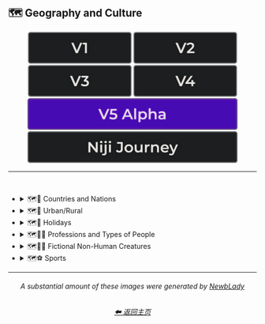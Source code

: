 <h2>🗺 Geography and Culture</h2>

<div align="center">

[<img src="/Images/Repo_Parts/Buttons/Version_Buttons/button_version_V1_inactive.webp?raw=true" alt="MidJourney V1" height="64" />](/Pages/MJ_V1/Style_Pages/Sphere/Geography_and_Culture.md)
[<img src="/Images/Repo_Parts/Buttons/Version_Buttons/button_version_V2_inactive.webp?raw=true" alt="MidJourney V2" height="64" />](/Pages/MJ_V2/Style_Pages/Sphere/Geography_and_Culture.md)
[<img src="/Images/Repo_Parts/Buttons/Version_Buttons/button_version_V3_inactive.webp?raw=true" alt="MidJourney V3" height="64" />](/Pages/MJ_V3/Style_Pages/Just_The_Style/Geography_and_Culture.md)
[<img src="/Images/Repo_Parts/Buttons/Version_Buttons/button_version_V4_inactive.webp?raw=true" alt="MidJourney V4" height="64" />](/Pages/MJ_V4/Style_Pages/Just_The_Style/Geography_and_Culture.md)
<br>
[<img src="/Images/Repo_Parts/Buttons/Version_Buttons/button_version_V5_Alpha_active_half.webp?raw=true" alt="MidJourney V5" height="64" />](/Pages/MJ_V5/Style_Pages/Just_The_Style/Geography_and_Culture.md)
[<img src="/Images/Repo_Parts/Buttons/Version_Buttons/button_version_niji_inactive_half.webp?raw=true" alt="Niji Journey" height="64" />](/Pages/Niji_Journey/Style_Pages/Geography_and_Culture.md)

</div>

<hr>
<br>


- <details><summary>🗺🎌 Countries and Nations</summary><p><div align="center">

	| Country | Nation |
	| :-: | :-: |
	| <img src="/Images/MJ_V5/V5_Alpha_1/Midjourney_Styles/Country.webp?raw=true" width="256" /> | <img src="/Images/MJ_V5/V5_Alpha_1/Midjourney_Styles/Nation.webp?raw=true" width="256" /> |
	
	<br>

	| American-Style | American Realism |
	| :-: | :-: |
	| <img src="/Images/MJ_V5/V5_Alpha_1/Midjourney_Styles/American-Style.webp?raw=true" width="256" /> | <img src="/Images/MJ_V5/V5_Alpha_1/Midjourney_Styles/American_Realism.webp?raw=true" width="256" /> |

	<br>

	| Canadian-Style | Canadian Realism |
	| :-: | :-: |
	| <img src="/Images/MJ_V5/V5_Alpha_1/Midjourney_Styles/Canadian-Style.webp?raw=true" width="256" /> | <img src="/Images/MJ_V5/V5_Alpha_1/Midjourney_Styles/Canadian_Realism.webp?raw=true" width="256" /> |

	<br>

	| Europunk |
	| :-: |
	| <img src="/Images/MJ_V5/V5_Alpha_1/Midjourney_Styles/Europunk.webp?raw=true" width="256" /> |

	<br>

	| Brazilian-Style | Brazilian Realism |
	| :-: | :-: |
	| <img src="/Images/MJ_V5/V5_Alpha_1/Midjourney_Styles/Brazilian-Style.webp?raw=true" width="256" /> | <img src="/Images/MJ_V5/V5_Alpha_1/Midjourney_Styles/Brazilian_Realism.webp?raw=true" width="256" /> |

	<br>

	| Incan | Tiwanaku |
	| :-: | :-: |
	| <img src="/Images/MJ_V5/V5_Alpha_1/Midjourney_Styles/Incan.webp?raw=true" width="256" /> | <img src="/Images/MJ_V5/V5_Alpha_1/Midjourney_Styles/Tiwanaku.webp?raw=true" width="256" /> |
	
	<br>

	| Mexican-Style | Mexican Realism |
	| :-: | :-: |
	| <img src="/Images/MJ_V5/V5_Alpha_1/Midjourney_Styles/Mexican-Style.webp?raw=true" width="256" /> | <img src="/Images/MJ_V5/V5_Alpha_1/Midjourney_Styles/Mexican_Realism.webp?raw=true" width="256" /> |

	<br>

	| African-Style | African Realism |
	| :-: | :-: |
	| <img src="/Images/MJ_V5/V5_Alpha_1/Midjourney_Styles/African-Style.webp?raw=true" width="256" /> | <img src="/Images/MJ_V5/V5_Alpha_1/Midjourney_Styles/African_Realism.webp?raw=true" width="256" /> |

	<br>

	| Mali | Benin |
	| :-: | :-: |
	| <img src="/Images/MJ_V5/V5_Alpha_1/Midjourney_Styles/Mali.webp?raw=true" width="256" /> | <img src="/Images/MJ_V5/V5_Alpha_1/Midjourney_Styles/Benin.webp?raw=true" width="256" /> |
	
	<br>

	| Australian-Style | Australian Realism |
	| :-: | :-: |
	| <img src="/Images/MJ_V5/V5_Alpha_1/Midjourney_Styles/Australian-Style.webp?raw=true" width="256" /> | <img src="/Images/MJ_V5/V5_Alpha_1/Midjourney_Styles/Australian_Realism.webp?raw=true" width="256" /> |

	<br>

	| Spanish-Style | Spanish Realism |
	| :-: | :-: |
	| <img src="/Images/MJ_V5/V5_Alpha_1/Midjourney_Styles/Spanish-Style.webp?raw=true" width="256" /> | <img src="/Images/MJ_V5/V5_Alpha_1/Midjourney_Styles/Spanish_Realism.webp?raw=true" width="256" /> |

	<br>

	| French-Style | French Realism |
	| :-: | :-: |
	| <img src="/Images/MJ_V5/V5_Alpha_1/Midjourney_Styles/French-Style.webp?raw=true" width="256" /> | <img src="/Images/MJ_V5/V5_Alpha_1/Midjourney_Styles/French_Realism.webp?raw=true" width="256" /> |

	<br>

	| Italian-Style | Italian Realism |
	| :-: | :-: |
	| <img src="/Images/MJ_V5/V5_Alpha_1/Midjourney_Styles/Italian-Style.webp?raw=true" width="256" /> | <img src="/Images/MJ_V5/V5_Alpha_1/Midjourney_Styles/Italian_Realism.webp?raw=true" width="256" /> |

	<br>

	| Turkish-Style | Turkish Realism |
	| :-: | :-: |
	| <img src="/Images/MJ_V5/V5_Alpha_1/Midjourney_Styles/Turkish-Style.webp?raw=true" width="256" /> | <img src="/Images/MJ_V5/V5_Alpha_1/Midjourney_Styles/Turkish_Realism.webp?raw=true" width="256" /> |

	<br>

	| British-Style | British Realism |
	| :-: | :-: |
	| <img src="/Images/MJ_V5/V5_Alpha_1/Midjourney_Styles/British-Style.webp?raw=true" width="256" /> | <img src="/Images/MJ_V5/V5_Alpha_1/Midjourney_Styles/British_Realism.webp?raw=true" width="256" /> |

	<br>

	| German-Style | German Realism | German Romanticism |
	| :-: | :-: | :-: |
	| <img src="/Images/MJ_V5/V5_Alpha_1/Midjourney_Styles/German-Style.webp?raw=true" width="256" /> | <img src="/Images/MJ_V5/V5_Alpha_1/Midjourney_Styles/German_Realism.webp?raw=true" width="256" /> | <img src="/Images/MJ_V5/V5_Alpha_1/Midjourney_Styles/German_Romanticism.webp?raw=true" width="256" /> |

	<br>

	| Greek-Style | Greek Realism | Greek Icon |
	| :-: | :-: | :-: |
	| <img src="/Images/MJ_V5/V5_Alpha_1/Midjourney_Styles/Greek-Style.webp?raw=true" width="256" /> | <img src="/Images/MJ_V5/V5_Alpha_1/Midjourney_Styles/Greek_Realism.webp?raw=true" width="256" /> | <img src="/Images/MJ_V5/V5_Alpha_1/Midjourney_Styles/Greek_Icon.webp?raw=true" width="256" /> |

	<br>

	| Greek God | Greek Goddess |
	| :-: | :-: |
	| <img src="/Images/MJ_V5/V5_Alpha_1/Midjourney_Styles/Greek_God.webp?raw=true" width="256" /> | <img src="/Images/MJ_V5/V5_Alpha_1/Midjourney_Styles/Greek_Goddess.webp?raw=true" width="256" /> |
	
	<br>

	| Polish-Style | Polish Realism |
	| :-: | :-: |
	| <img src="/Images/MJ_V5/V5_Alpha_1/Midjourney_Styles/Polish-Style.webp?raw=true" width="256" /> | <img src="/Images/MJ_V5/V5_Alpha_1/Midjourney_Styles/Polish_Realism.webp?raw=true" width="256" /> |

	<br>

	| Hungarian-Style | Hungarian Realism |
	| :-: | :-: |
	| <img src="/Images/MJ_V5/V5_Alpha_1/Midjourney_Styles/Hungarian-Style.webp?raw=true" width="256" /> | <img src="/Images/MJ_V5/V5_Alpha_1/Midjourney_Styles/Hungarian_Realism.webp?raw=true" width="256" /> |

	<br>

	| Swiss-Style | Swiss Realism |
	| :-: | :-: |
	| <img src="/Images/MJ_V5/V5_Alpha_1/Midjourney_Styles/Swiss-Style.webp?raw=true" width="256" /> | <img src="/Images/MJ_V5/V5_Alpha_1/Midjourney_Styles/Swiss_Realism.webp?raw=true" width="256" /> |

	<br>

	| Swedish-Style | Swedish Realism |
	| :-: | :-: |
	| <img src="/Images/MJ_V5/V5_Alpha_1/Midjourney_Styles/Swedish-Style.webp?raw=true" width="256" /> | <img src="/Images/MJ_V5/V5_Alpha_1/Midjourney_Styles/Swedish_Realism.webp?raw=true" width="256" /> |

	<br>

	| Irish-Style | Irish Realism |
	| :-: | :-: |
	| <img src="/Images/MJ_V5/V5_Alpha_1/Midjourney_Styles/Irish-Style.webp?raw=true" width="256" /> | <img src="/Images/MJ_V5/V5_Alpha_1/Midjourney_Styles/Irish_Realism.webp?raw=true" width="256" /> |

	<br>

	| Roman-Style | Roman Realism | Roman Icon |
	| :-: | :-: | :-: |
	| <img src="/Images/MJ_V5/V5_Alpha_1/Midjourney_Styles/Roman-Style.webp?raw=true" width="256" /> | <img src="/Images/MJ_V5/V5_Alpha_1/Midjourney_Styles/Roman_Realism.webp?raw=true" width="256" /> | <img src="/Images/MJ_V5/V5_Alpha_1/Midjourney_Styles/Roman_Icon.webp?raw=true" width="256" /> |

	<br>

	| Roman Mythology | Roman God | Roman Goddess |
	| :-: | :-: | :-: |
	| <img src="/Images/MJ_V5/V5_Alpha_1/Midjourney_Styles/Roman_Mythology.webp?raw=true" width="256" /> | <img src="/Images/MJ_V5/V5_Alpha_1/Midjourney_Styles/Roman_God.webp?raw=true" width="256" /> | <img src="/Images/MJ_V5/V5_Alpha_1/Midjourney_Styles/Roman_Goddess.webp?raw=true" width="256" /> |
	
	<br>

	| Dominican-Style | Dominican Realism |
	| :-: | :-: |
	| <img src="/Images/MJ_V5/V5_Alpha_1/Midjourney_Styles/Dominican-Style.webp?raw=true" width="256" /> | <img src="/Images/MJ_V5/V5_Alpha_1/Midjourney_Styles/Dominican_Realism.webp?raw=true" width="256" /> |

	<br>

	| Chinese-Style | Chinese Realism |
	| :-: | :-: |
	| <img src="/Images/MJ_V5/V5_Alpha_1/Midjourney_Styles/Chinese-Style.webp?raw=true" width="256" /> | <img src="/Images/MJ_V5/V5_Alpha_1/Midjourney_Styles/Chinese_Realism.webp?raw=true" width="256" /> |

	<br>
	
	| Tang Dynasty | Timurid |
	| :-: | :-: |
	| <img src="/Images/MJ_V5/V5_Alpha_1/Midjourney_Styles/Tang_Dynasty.webp?raw=true" width="256" /> | <img src="/Images/MJ_V5/V5_Alpha_1/Midjourney_Styles/Timurid.webp?raw=true" width="256" /> |

	<br>

	| Japanese | Taisho Period |
	| :-: | :-: |
	| <img src="/Images/MJ_V5/V5_Alpha_1/Midjourney_Styles/Japanese.webp?raw=true" width="256" /> | <img src="/Images/MJ_V5/V5_Alpha_1/Midjourney_Styles/Taisho_Period.webp?raw=true" width="256" /> |

	<br>

	| Japanese-Style | Japanese Realism | Japonism |
	| :-: | :-: | :-: |
	| <img src="/Images/MJ_V5/V5_Alpha_1/Midjourney_Styles/Japanese-Style.webp?raw=true" width="256" /> | <img src="/Images/MJ_V5/V5_Alpha_1/Midjourney_Styles/Japanese_Realism.webp?raw=true" width="256" /> | <img src="/Images/MJ_V5/V5_Alpha_1/Midjourney_Styles/Japonism.webp?raw=true" width="256" /> |

	<br>

	| Ukrainian-Style | Ukrainian Realism |
	| :-: | :-: |
	| <img src="/Images/MJ_V5/V5_Alpha_1/Midjourney_Styles/Ukrainian-Style.webp?raw=true" width="256" /> | <img src="/Images/MJ_V5/V5_Alpha_1/Midjourney_Styles/Ukrainian_Realism.webp?raw=true" width="256" /> |

	<br>

	| Indonesian-Style | Indonesian Realism |
	| :-: | :-: |
	| <img src="/Images/MJ_V5/V5_Alpha_1/Midjourney_Styles/Indonesian-Style.webp?raw=true" width="256" /> | <img src="/Images/MJ_V5/V5_Alpha_1/Midjourney_Styles/Indonesian_Realism.webp?raw=true" width="256" /> |

	<br>

	| Balinese | Tibetan | Khmer |
	| :-: | :-: | :-: |
	| <img src="/Images/MJ_V5/V5_Alpha_1/Midjourney_Styles/Balinese.webp?raw=true" width="256" /> | <img src="/Images/MJ_V5/V5_Alpha_1/Midjourney_Styles/Tibetan.webp?raw=true" width="256" /> | <img src="/Images/MJ_V5/V5_Alpha_1/Midjourney_Styles/Khmer.webp?raw=true" width="256" /> |
	
	<br>
	
	| Thai | Bagan |
	| :-: | :-: |
	| <img src="/Images/MJ_V5/V5_Alpha_1/Midjourney_Styles/Thai.webp?raw=true" width="256" /> | <img src="/Images/MJ_V5/V5_Alpha_1/Midjourney_Styles/Bagan.webp?raw=true" width="256" /> |
	
	<br>

	| Indian-Style | Indian Realism |
	| :-: | :-: |
	| <img src="/Images/MJ_V5/V5_Alpha_1/Midjourney_Styles/Indian-Style.webp?raw=true" width="256" /> | <img src="/Images/MJ_V5/V5_Alpha_1/Midjourney_Styles/Indian_Realism.webp?raw=true" width="256" /> |

	<br>

	| Bavarian |
	| :-: |
	| <img src="/Images/MJ_V5/V5_Alpha_1/Midjourney_Styles/Bavarian.webp?raw=true" width="256" /> |
	
	<br>
	
	| Minoan | Cycladic |
	| :-: | :-: |
	| <img src="/Images/MJ_V5/V5_Alpha_1/Midjourney_Styles/Minoan.webp?raw=true" width="256" /> | <img src="/Images/MJ_V5/V5_Alpha_1/Midjourney_Styles/Cycladic.webp?raw=true" width="256" /> |
	
	<br>
	
	| Puebloan | Armenian |
	| :-: | :-: |
	| <img src="/Images/MJ_V5/V5_Alpha_1/Midjourney_Styles/Puebloan.webp?raw=true" width="256" /> | <img src="/Images/MJ_V5/V5_Alpha_1/Midjourney_Styles/Armenian.webp?raw=true" width="256" /> |
	
	<br>

	| Russian-Style | Russian Realism |
	| :-: | :-: |
	| <img src="/Images/MJ_V5/V5_Alpha_1/Midjourney_Styles/Russian-Style.webp?raw=true" width="256" /> | <img src="/Images/MJ_V5/V5_Alpha_1/Midjourney_Styles/Russian_Realism.webp?raw=true" width="256" /> |

	<br>

	| Propaganda | American Propaganda | Soviet Propaganda |
	| :-: | :-: | :-: |
	| <img src="/Images/MJ_V5/V5_Alpha_1/Midjourney_Styles/Propaganda.webp?raw=true" width="256" /> | <img src="/Images/MJ_V5/V5_Alpha_1/Midjourney_Styles/American_Propaganda.webp?raw=true" width="256" /> | <img src="/Images/MJ_V5/V5_Alpha_1/Midjourney_Styles/Soviet_Propaganda.webp?raw=true" width="256" /> |

	<br>

	| Arabic | Caribbean | Mayan |
	| :-: | :-: | :-: |
	| <img src="/Images/MJ_V5/V5_Alpha_1/Midjourney_Styles/Arabic.webp?raw=true" width="256" /> | <img src="/Images/MJ_V5/V5_Alpha_1/Midjourney_Styles/Caribbean.webp?raw=true" width="256" /> | <img src="/Images/MJ_V5/V5_Alpha_1/Midjourney_Styles/Mayan.webp?raw=true" width="256" /> |

	<br>

	| Egyptian Art | Socialist Realism |
	| :-: | :-: |
	| <img src="/Images/MJ_V5/V5_Alpha_1/Midjourney_Styles/Egyptian_Art.webp?raw=true" width="256" /> | <img src="/Images/MJ_V5/V5_Alpha_1/Midjourney_Styles/Socialist_Realism.webp?raw=true" width="256" /> |

	<br>

	| Nordic Mythology |
	| :-: |
	| <img src="/Images/MJ_V5/V5_Alpha_1/Midjourney_Styles/Nordic_Mythology.webp?raw=true" width="256" /> |

	<br>
	
	| Victorian |
	| :-: |
	| <img src="/Images/MJ_V5/V5_Alpha_1/Midjourney_Styles/Victorian.webp?raw=true" width="256" /> |

	<br>

	| Byzantine | Byzantine Icon |
	| :-: | :-: |
	| <img src="/Images/MJ_V5/V5_Alpha_1/Midjourney_Styles/Byzantine.webp?raw=true" width="256" /> | <img src="/Images/MJ_V5/V5_Alpha_1/Midjourney_Styles/Byzantine_Icon.webp?raw=true" width="256" /> |

	<br>

	| Christian Icon |
	| :-: |
	| <img src="/Images/MJ_V5/V5_Alpha_1/Midjourney_Styles/Christian_Icon.webp?raw=true" width="256" /> |
	
  </div></p></details>


- <details><summary>🗺🌾 Urban/Rural</summary><p><div align="center">

  	| Urban | Urbancore | Urban Exploration |
	| :-: | :-: | :-: |
	| <img src="/Images/MJ_V5/V5_Alpha_1/Midjourney_Styles/Urban.webp?raw=true" width="256" /> | <img src="/Images/MJ_V5/V5_Alpha_1/Midjourney_Styles/Urbancore.webp?raw=true" width="256" /> | <img src="/Images/MJ_V5/V5_Alpha_1/Midjourney_Styles/Urban_Exploration.webp?raw=true" width="256" /> |
	
	<br>

	| Rural | Ruralcore |
	| :-: | :-: |
	| <img src="/Images/MJ_V5/V5_Alpha_1/Midjourney_Styles/Rural.webp?raw=true" width="256" /> | <img src="/Images/MJ_V5/V5_Alpha_1/Midjourney_Styles/Ruralcore.webp?raw=true" width="256" /> |

	<br>

    | Adventurecore | Hikecore | Prairiecore |
	| :-: | :-: | :-: |
	| <img src="/Images/MJ_V5/V5_Alpha_1/Midjourney_Styles/Adventurecore.webp?raw=true" width="256" /> | <img src="/Images/MJ_V5/V5_Alpha_1/Midjourney_Styles/Hikecore.webp?raw=true" width="256" /> | <img src="/Images/MJ_V5/V5_Alpha_1/Midjourney_Styles/Prairiecore.webp?raw=true" width="256" /> |

	<br>

	| Farmcore | Countrycore | Villagecore |
	| :-: | :-: | :-: |
	| <img src="/Images/MJ_V5/V5_Alpha_1/Midjourney_Styles/Farmcore.webp?raw=true" width="256" /> | <img src="/Images/MJ_V5/V5_Alpha_1/Midjourney_Styles/Countrycore.webp?raw=true" width="256" /> | <img src="/Images/MJ_V5/V5_Alpha_1/Midjourney_Styles/Villagecore.webp?raw=true" width="256" /> |

	<br>
	
	| Tavernwave | Cabincore | Cottagecore |
	| :-: | :-: | :-: |
	| <img src="/Images/MJ_V5/V5_Alpha_1/Midjourney_Styles/Tavernwave.webp?raw=true" width="256" /> | <img src="/Images/MJ_V5/V5_Alpha_1/Midjourney_Styles/Cabincore.webp?raw=true" width="256" /> | <img src="/Images/MJ_V5/V5_Alpha_1/Midjourney_Styles/Cottagecore.webp?raw=true" width="256" /> |

	<br>
	
	| Hermitpunk |
	| :-: |
	| <img src="/Images/MJ_V5/V5_Alpha_1/Midjourney_Styles/Hermitpunk.webp?raw=true" width="256" /> |

  </div></p></details>


- <details><summary>🗺🎄 Holidays</summary><p><div align="center">

	| Holiday |
	| :-: |
	| <img src="/Images/MJ_V5/V5_Alpha_1/Midjourney_Styles/Holiday.webp?raw=true" width="256" /> |
	
	<br>

	| Christmas | Santa | Elf |
	| :-: | :-: | :-: |
	| <img src="/Images/MJ_V5/V5_Alpha_1/Midjourney_Styles/Christmas.webp?raw=true" width="256" /> | <img src="/Images/MJ_V5/V5_Alpha_1/Midjourney_Styles/Santa.webp?raw=true" width="256" /> | <img src="/Images/MJ_V5/V5_Alpha_1/Midjourney_Styles/Elf.webp?raw=true" width="256" /> |

	<br>

	| Halloween |
	| :-: |
	| <img src="/Images/MJ_V5/V5_Alpha_1/Midjourney_Styles/Halloween.webp?raw=true" width="256" /> |

  </div></p></details>


- <details><summary>🗺🐱‍👤 Professions and Types of People</summary><p><div align="center">

    | Boss | Master |
    | :-: | :-: |
    | <img src="/Images/MJ_V5/V5_Alpha_1/Midjourney_Styles/Boss.webp?raw=true" width="256" /> | <img src="/Images/MJ_V5/V5_Alpha_1/Midjourney_Styles/Master.webp?raw=true" width="256" /> |

	<br>

    | Police |
    | :-: |
    | <img src="/Images/MJ_V5/V5_Alpha_1/Midjourney_Styles/Police.webp?raw=true" width="256" /> |

	<br>

	| Warrior | Samurai | Samurai Warrior |
	| :-: | :-: | :-: |
    | <img src="/Images/MJ_V5/V5_Alpha_1/Midjourney_Styles/Warrior.webp?raw=true" width="256" /> | <img src="/Images/MJ_V5/V5_Alpha_1/Midjourney_Styles/Samurai.webp?raw=true" width="256" /> | <img src="/Images/MJ_V5/V5_Alpha_1/Midjourney_Styles/Samurai_Warrior.webp?raw=true" width="256" /> |

	<br>
	
	| Artist | Bard | Cleric |
	| :-: | :-: | :-: |
	| <img src="/Images/MJ_V5/V5_Alpha_1/Midjourney_Styles/Artist.webp?raw=true" width="256" /> | <img src="/Images/MJ_V5/V5_Alpha_1/Midjourney_Styles/Bard.webp?raw=true" width="256" /> | <img src="/Images/MJ_V5/V5_Alpha_1/Midjourney_Styles/Cleric.webp?raw=true" width="256" /> |

	<br>

	| Clownpunk | Clowncore |
	| :-: | :-: |
	| <img src="/Images/MJ_V5/V5_Alpha_1/Midjourney_Styles/Clownpunk.webp?raw=true" width="256" /> | <img src="/Images/MJ_V5/V5_Alpha_1/Midjourney_Styles/Clowncore.webp?raw=true" width="256" /> |

	<br>

    | Viking | Pilgrim |
    | :-: | :-: |
    | <img src="/Images/MJ_V5/V5_Alpha_1/Midjourney_Styles/Viking.webp?raw=true" width="256" /> | <img src="/Images/MJ_V5/V5_Alpha_1/Midjourney_Styles/Pilgrim.webp?raw=true" width="256" /> |

	<br>

	| Quarterback |
	| :-: |
	| <img src="/Images/MJ_V5/V5_Alpha_1/Midjourney_Styles/Quarterback.webp?raw=true" width="256" /> |
	
	<br>

	| Catholicpunk |
	| :-: |
	| <img src="/Images/MJ_V5/V5_Alpha_1/Midjourney_Styles/Catholicpunk.webp?raw=true" width="256" /> |

	<br>

	| Poetcore | Scoutcore |
	| :-: | :-: |
	| <img src="/Images/MJ_V5/V5_Alpha_1/Midjourney_Styles/Poetcore.webp?raw=true" width="256" /> | <img src="/Images/MJ_V5/V5_Alpha_1/Midjourney_Styles/Scoutcore.webp?raw=true" width="256" /> |

	<br>

	| Kingcore | Princecore | Princesscore |
	| :-: | :-: | :-: |
	| <img src="/Images/MJ_V5/V5_Alpha_1/Midjourney_Styles/Kingcore.webp?raw=true" width="256" /> | <img src="/Images/MJ_V5/V5_Alpha_1/Midjourney_Styles/Princecore.webp?raw=true" width="256" /> | <img src="/Images/MJ_V5/V5_Alpha_1/Midjourney_Styles/Princesscore.webp?raw=true" width="256" /> |

	<br>

	| Royalcore | Knightcore |
	| :-: | :-: |
	| <img src="/Images/MJ_V5/V5_Alpha_1/Midjourney_Styles/Royalcore.webp?raw=true" width="256" /> | <img src="/Images/MJ_V5/V5_Alpha_1/Midjourney_Styles/Knightcore.webp?raw=true" width="256" /> |

	<br>

	| Roguecore | Villaincore |
	| :-: | :-: |
	| <img src="/Images/MJ_V5/V5_Alpha_1/Midjourney_Styles/Roguecore.webp?raw=true" width="256" /> | <img src="/Images/MJ_V5/V5_Alpha_1/Midjourney_Styles/Villaincore.webp?raw=true" width="256" /> |

	<br>
	
	| Kidcore | Tweencore | Grandparentcore |
	| :-: | :-: | :-: |
	| <img src="/Images/MJ_V5/V5_Alpha_1/Midjourney_Styles/Kidcore.webp?raw=true" width="256" /> | <img src="/Images/MJ_V5/V5_Alpha_1/Midjourney_Styles/Tweencore.webp?raw=true" width="256" /> | <img src="/Images/MJ_V5/V5_Alpha_1/Midjourney_Styles/Grandparentcore.webp?raw=true" width="256" /> |

	<br>

	| Brocore |
	| :-: |
	| <img src="/Images/MJ_V5/V5_Alpha_1/Midjourney_Styles/Brocore.webp?raw=true" width="256" /> |

	<br>

	<table>
		<tr><th>John Cena</th><tr>
		<tr height=256><td width=256></td></tr>
	</table>
	
  </div></p></details>


- <details><summary>🗺🧜‍♀️ Fictional Non-Human Creatures</summary><p><div align="center">

	| Entities |
	| :-: |
	| <img src="/Images/MJ_V5/V5_Alpha_1/Midjourney_Styles/Entities.webp?raw=true" width="256" /> |

	<br>
	
    | Goblin | Halfling |
    | :-: | :-: |
    | <img src="/Images/MJ_V5/V5_Alpha_1/Midjourney_Styles/Goblin.webp?raw=true" width="256" /> | <img src="/Images/MJ_V5/V5_Alpha_1/Midjourney_Styles/Halfling.webp?raw=true" width="256" /> |
	
	<br>
	
	| Warlock | Wizard |
	| :-: | :-: |
	| <img src="/Images/MJ_V5/V5_Alpha_1/Midjourney_Styles/Warlock.webp?raw=true" width="256" /> | <img src="/Images/MJ_V5/V5_Alpha_1/Midjourney_Styles/Wizard.webp?raw=true" width="256" /> |

	<br>
	
	| Elf | Orc |
	| :-: | :-: |
	| <img src="/Images/MJ_V5/V5_Alpha_1/Midjourney_Styles/Elf.webp?raw=true" width="256" /> | <img src="/Images/MJ_V5/V5_Alpha_1/Midjourney_Styles/Orc.webp?raw=true" width="256" /> |
	
	<br>
	
	| Mermaid |
	| :-: |
	| <img src="/Images/MJ_V5/V5_Alpha_1/Midjourney_Styles/Mermaid.webp?raw=true" width="256" /> |

  </div></p></details>


- <details><summary>🗺⚽ Sports</summary><p><div align="center">

	| Sport | Sports |
	| :-: | :-: |
	| <img src="/Images/MJ_V5/V5_Alpha_1/Midjourney_Styles/Sport.webp?raw=true" width="256" /> | <img src="/Images/MJ_V5/V5_Alpha_1/Midjourney_Styles/Sports.webp?raw=true" width="256" /> |
	
	<br>

	| Basketball | Baseball | Football |
	| :-: | :-: | :-: |
	| <img src="/Images/MJ_V5/V5_Alpha_1/Midjourney_Styles/Basketball.webp?raw=true" width="256" /> | <img src="/Images/MJ_V5/V5_Alpha_1/Midjourney_Styles/Baseball.webp?raw=true" width="256" /> | <img src="/Images/MJ_V5/V5_Alpha_1/Midjourney_Styles/Football.webp?raw=true" width="256" /> |
	
	<br>
	
	| Soccer | Soccer Ball |
	| :-: | :-: |
	| <img src="/Images/MJ_V5/V5_Alpha_1/Midjourney_Styles/Soccer.webp?raw=true" width="256" /> | <img src="/Images/MJ_V5/V5_Alpha_1/Midjourney_Styles/Soccer_Ball.webp?raw=true" width="256" /> |
	
	<br>
	
	| Golf | Golf Ball |
	| :-: | :-: |
	| <img src="/Images/MJ_V5/V5_Alpha_1/Midjourney_Styles/Golf.webp?raw=true" width="256" /> | <img src="/Images/MJ_V5/V5_Alpha_1/Midjourney_Styles/Golf_Ball.webp?raw=true" width="256" /> |
	
	<br>
	
	| Tennis | Tennis Ball |
	| :-: | :-: |
	| <img src="/Images/MJ_V5/V5_Alpha_1/Midjourney_Styles/Tennis.webp?raw=true" width="256" /> | <img src="/Images/MJ_V5/V5_Alpha_1/Midjourney_Styles/Tennis_Ball.webp?raw=true" width="256" /> |
	
	<br>
	
	| Hockey | Hockey Puck |
	| :-: | :-: |
	| <img src="/Images/MJ_V5/V5_Alpha_1/Midjourney_Styles/Hockey.webp?raw=true" width="256" /> | <img src="/Images/MJ_V5/V5_Alpha_1/Midjourney_Styles/Hockey_Puck.webp?raw=true" width="256" /> |

	<br>
	
	| Volleyball |
	| :-: |
	| <img src="/Images/MJ_V5/V5_Alpha_1/Midjourney_Styles/Volleyball.webp?raw=true" width="256" /> |

	<br>

	| Rugby | Rugby-Ball |
	| :-: | :-: |
	| <img src="/Images/MJ_V5/V5_Alpha_1/Midjourney_Styles/Rugby.webp?raw=true" width="256" /> | <img src="/Images/MJ_V5/V5_Alpha_1/Midjourney_Styles/Rugby-Ball.webp?raw=true" width="256" /> |
	
	<br>
	
	| Skydiving |
	| :-: |
	| <img src="/Images/MJ_V5/V5_Alpha_1/Midjourney_Styles/Skydiving.webp?raw=true" width="256" /> |

  </div></p></details>


<hr><!--------------->
<div align="center">

<i><h6>A substantial amount of these images were generated by <a href= "https://github.com/NewbLady">NewbLady</a></h6></i>
<h6><a href="/README.md">⬅ 返回主页</a></h6>
</div>
